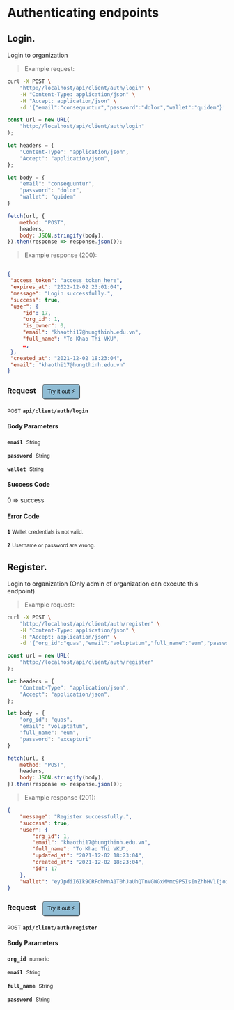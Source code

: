 # Authenticating endpoints


## Login.


Login to organization

> Example request:

```bash
curl -X POST \
    "http://localhost/api/client/auth/login" \
    -H "Content-Type: application/json" \
    -H "Accept: application/json" \
    -d '{"email":"consequuntur","password":"dolor","wallet":"quidem"}'

```

```javascript
const url = new URL(
    "http://localhost/api/client/auth/login"
);

let headers = {
    "Content-Type": "application/json",
    "Accept": "application/json",
};

let body = {
    "email": "consequuntur",
    "password": "dolor",
    "wallet": "quidem"
}

fetch(url, {
    method: "POST",
    headers,
    body: JSON.stringify(body),
}).then(response => response.json());
```


> Example response (200):

```json

{
 "access_token": "access_token_here",
 "expires_at": "2022-12-02 23:01:04",
 "message": "Login successfully.",
 "success": true,
 "user": {
     "id": 17,
     "org_id": 1,
     "is_owner": 0,
     "email": "khaothi17@hungthinh.edu.vn",
     "full_name": "To Khao Thi VKU",
     …,
 },
 "created_at": "2021-12-02 18:23:04",
 "email": "khaothi17@hungthinh.edu.vn"
}
```
<div id="execution-results-POSTapi-client-auth-login" hidden>
    <blockquote>Received response<span id="execution-response-status-POSTapi-client-auth-login"></span>:</blockquote>
    <pre class="json"><code id="execution-response-content-POSTapi-client-auth-login"></code></pre>
</div>
<div id="execution-error-POSTapi-client-auth-login" hidden>
    <blockquote>Request failed with error:</blockquote>
    <pre><code id="execution-error-message-POSTapi-client-auth-login"></code></pre>
</div>
<form id="form-POSTapi-client-auth-login" data-method="POST" data-path="api/client/auth/login" data-authed="0" data-hasfiles="0" data-headers='{"Content-Type":"application\/json","Accept":"application\/json"}' onsubmit="event.preventDefault(); executeTryOut('POSTapi-client-auth-login', this);">
<h3>
    Request&nbsp;&nbsp;&nbsp;
        <button type="button" style="background-color: #8fbcd4; padding: 5px 10px; border-radius: 5px; border-width: thin;" id="btn-tryout-POSTapi-client-auth-login" onclick="tryItOut('POSTapi-client-auth-login');">Try it out ⚡</button>
    <button type="button" style="background-color: #c97a7e; padding: 5px 10px; border-radius: 5px; border-width: thin;" id="btn-canceltryout-POSTapi-client-auth-login" onclick="cancelTryOut('POSTapi-client-auth-login');" hidden>Cancel</button>&nbsp;&nbsp;
    <button type="submit" style="background-color: #6ac174; padding: 5px 10px; border-radius: 5px; border-width: thin;" id="btn-executetryout-POSTapi-client-auth-login" hidden>Send Request 💥</button>
    </h3>
<p>
<small class="badge badge-black">POST</small>
 <b><code>api/client/auth/login</code></b>
</p>
<h4 class="fancy-heading-panel"><b>Body Parameters</b></h4>
<p>
<b><code>email</code></b>&nbsp;&nbsp;<small>String</small>  &nbsp;
<input type="text" name="email" data-endpoint="POSTapi-client-auth-login" data-component="body" required  hidden>
<br>

</p>
<p>
<b><code>password</code></b>&nbsp;&nbsp;<small>String</small>  &nbsp;
<input type="password" name="password" data-endpoint="POSTapi-client-auth-login" data-component="body" required  hidden>
<br>

</p>
<p>
<b><code>wallet</code></b>&nbsp;&nbsp;<small>String</small>  &nbsp;
<input type="text" name="wallet" data-endpoint="POSTapi-client-auth-login" data-component="body" required  hidden>
<br>
<h4 class="fancy-heading-panel"><b>Success Code</b></h4>
<p> 0 => success</p>
<h4 class="fancy-heading-panel"><b>Error Code</b></h4>
<p><b><code>1</code></b>  <small>Wallet credentials is not valid.</small>
<p><b><code>2</code></b>  <small> Username or password are wrong.</small>
</p>

</form>


## Register.


Login to organization (Only admin of organization can execute this endpoint)

> Example request:

```bash
curl -X POST \
    "http://localhost/api/client/auth/register" \
    -H "Content-Type: application/json" \
    -H "Accept: application/json" \
    -d '{"org_id":"quas","email":"voluptatum","full_name":"eum","password":"excepturi"}'

```

```javascript
const url = new URL(
    "http://localhost/api/client/auth/register"
);

let headers = {
    "Content-Type": "application/json",
    "Accept": "application/json",
};

let body = {
    "org_id": "quas",
    "email": "voluptatum",
    "full_name": "eum",
    "password": "excepturi"
}

fetch(url, {
    method: "POST",
    headers,
    body: JSON.stringify(body),
}).then(response => response.json());
```


> Example response (201):

```json
{
    "message": "Register successfully.",
    "success": true,
    "user": {
        "org_id": 1,
        "email": "khaothi17@hungthinh.edu.vn",
        "full_name": "To Khao Thi VKU",
        "updated_at": "2021-12-02 18:23:04",
        "created_at": "2021-12-02 18:23:04",
        "id": 17
    },
    "wallet": "eyJpdiI6Ik9ORFdhMnA1T0hJaUhQTnVGWGxMMmc9PSIsInZhbHVlIjoiMzQ"
}
```
<div id="execution-results-POSTapi-client-auth-register" hidden>
    <blockquote>Received response<span id="execution-response-status-POSTapi-client-auth-register"></span>:</blockquote>
    <pre class="json"><code id="execution-response-content-POSTapi-client-auth-register"></code></pre>
</div>
<div id="execution-error-POSTapi-client-auth-register" hidden>
    <blockquote>Request failed with error:</blockquote>
    <pre><code id="execution-error-message-POSTapi-client-auth-register"></code></pre>
</div>
<form id="form-POSTapi-client-auth-register" data-method="POST" data-path="api/client/auth/register" data-authed="0" data-hasfiles="0" data-headers='{"Content-Type":"application\/json","Accept":"application\/json"}' onsubmit="event.preventDefault(); executeTryOut('POSTapi-client-auth-register', this);">
<h3>
    Request&nbsp;&nbsp;&nbsp;
        <button type="button" style="background-color: #8fbcd4; padding: 5px 10px; border-radius: 5px; border-width: thin;" id="btn-tryout-POSTapi-client-auth-register" onclick="tryItOut('POSTapi-client-auth-register');">Try it out ⚡</button>
    <button type="button" style="background-color: #c97a7e; padding: 5px 10px; border-radius: 5px; border-width: thin;" id="btn-canceltryout-POSTapi-client-auth-register" onclick="cancelTryOut('POSTapi-client-auth-register');" hidden>Cancel</button>&nbsp;&nbsp;
    <button type="submit" style="background-color: #6ac174; padding: 5px 10px; border-radius: 5px; border-width: thin;" id="btn-executetryout-POSTapi-client-auth-register" hidden>Send Request 💥</button>
    </h3>
<p>
<small class="badge badge-black">POST</small>
 <b><code>api/client/auth/register</code></b>
</p>
<h4 class="fancy-heading-panel"><b>Body Parameters</b></h4>
<p>
<b><code>org_id</code></b>&nbsp;&nbsp;<small>numeric</small>  &nbsp;
<input type="text" name="org_id" data-endpoint="POSTapi-client-auth-register" data-component="body" required  hidden>
<br>

</p>
<p>
<b><code>email</code></b>&nbsp;&nbsp;<small>String</small>  &nbsp;
<input type="text" name="email" data-endpoint="POSTapi-client-auth-register" data-component="body" required  hidden>
<br>

</p>
<p>
<b><code>full_name</code></b>&nbsp;&nbsp;<small>String</small>  &nbsp;
<input type="text" name="full_name" data-endpoint="POSTapi-client-auth-register" data-component="body" required  hidden>
<br>

</p>
<p>
<b><code>password</code></b>&nbsp;&nbsp;<small>String</small>  &nbsp;
<input type="password" name="password" data-endpoint="POSTapi-client-auth-register" data-component="body" required  hidden>
<br>

</p>

</form>



